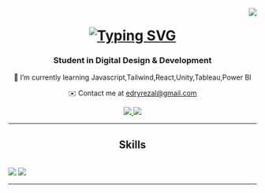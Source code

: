 <img align="right" src="https://visitor-badge.laobi.icu/badge?page_id=masedryer.masedryer" />

<h1 align="center">
<a href="https://git.io/typing-svg"><img src="https://readme-typing-svg.herokuapp.com?font=Monserrrat&weight=700&size=35&duration=3000&pause=1000&color=FFA600&center=true&vCenter=true&random=false&width=439&lines=Hello+There!!;My+name+is+Edry+Rezal" alt="Typing SVG" /></a>
 <h3 align="center">Student in Digital Design & Development</h3>
 <div align="center">
<p>🌱 I’m currently learning Javascript,Tailwind,React,Unity,Tableau,Power BI </p>
<p>✉️ Contact me at <a href="mailto:edryrezal@gmail.com">edryrezal@gmail.com</a></p>
 </div>
  <div align="center">
   <a href="mailto:edryrezal@gmail.com">
   <img src="https://img.shields.io/badge/Gmail-D14836?style=for-the-badge&logo=gmail&logoColor=white" target="_blank">
   </a>
     <a href="https://www.linkedin.com/in/edry-rezal-rafik-1a264023b/">
   <img src="https://img.shields.io/badge/LinkedIn-0077B5?style=for-the-badge&logo=linkedin&logoColor=white" target="_blank">
     </a>
   </div>

   <hr/>
   <h2 align="center">Skills</h2>
   <br/>
   <div align="center>
   <a href="https://skillicons.dev">
   <img src="https://skillicons.dev/icons?i=html,css,java,mysql,github,git,bootstrap,xd,vscode">
   <img src="https://skillicons.dev/icons?i=php,figma,mongodb,eclipse,androidstudio,idea,py">
   <br/>
   <hr/>

   
   
  
<!--
**masedryer/masedryer** is a ✨ _special_ ✨ repository because its `README.md` (this file) appears on your GitHub profile.

Here are some ideas to get you started:

- 🔭 I’m currently working on ...
- 🌱 I’m currently learning Javascript, React, Unity, 
- 👯 I’m looking to collaborate on ...
- 🤔 I’m looking for help with ...
- 💬 Ask me about ...
- 📫 How to reach me: ...
- 😄 Pronouns: ...
- ⚡ Fun fact: ...
-->
